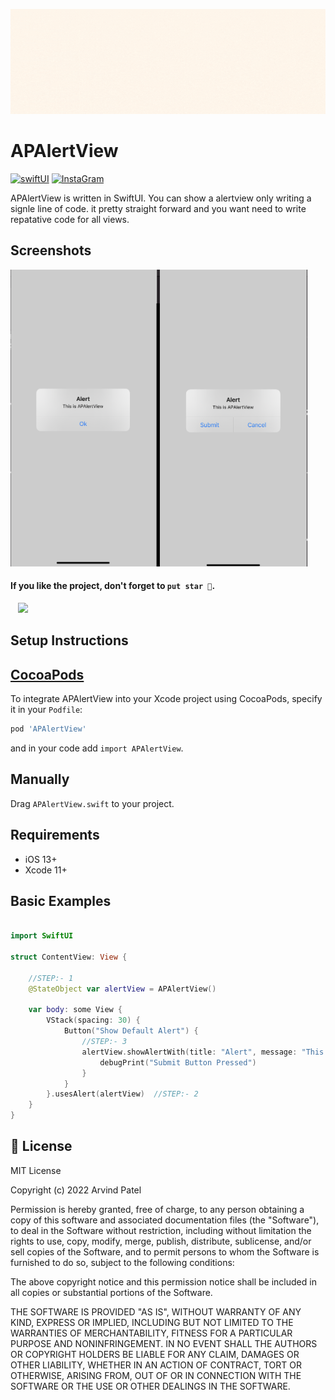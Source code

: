 <img src="https://github.com/Arvindcs/APAlertView/blob/main/images/banner.gif"></a>

APAlertView
=============

[![swiftUI](https://img.shields.io/badge/SWIFTUI-green)](https://developer.apple.com/documentation/swiftui)
[![InstaGram](https://img.shields.io/badge/Instagram-CodewithArvind-brightgreen)](https://www.instagram.com/codewitharvind)


APAlertView is written in SwiftUI. You can show a alertview only writing a signle line of code. it pretty straight forward and you want need to write repatative code for all views.

Screenshots
---------
<img src="https://github.com/Arvindcs/APAlertView/blob/main/images/screenshot.png" width="475" height="475"/>


#### If you like the project, don't forget to `put star 🌟`.

</a>&nbsp;&nbsp;&nbsp;<a href="https://paypal.me/arvindp07" target="_blank"><img src="https://img.shields.io/badge/Donate-informational?style=for-the-badge&logo=paypal&logoColor=white" ></a>

Setup Instructions
------------------
[CocoaPods](http://cocoapods.org)
------------------
To integrate APAlertView into your Xcode project using CocoaPods, specify it in your `Podfile`:
```ruby
pod 'APAlertView'
```
and in your code add `import APAlertView`.

## Manually

Drag `APAlertView.swift` to your project.

## Requirements
* iOS 13+
* Xcode 11+

Basic Examples
---------
```swift

import SwiftUI

struct ContentView: View {
    
    //STEP:- 1
    @StateObject var alertView = APAlertView()

    var body: some View {
        VStack(spacing: 30) {
            Button("Show Default Alert") {
                //STEP:- 3
                alertView.showAlertWith(title: "Alert", message: "This is APAlertView", buttonTitle: "Ok") {
                    debugPrint("Submit Button Pressed")
                }
            }
        }.usesAlert(alertView)  //STEP:- 2
    }
}


```

## 📃 License

MIT License

Copyright (c) 2022 Arvind Patel

Permission is hereby granted, free of charge, to any person obtaining a copy
of this software and associated documentation files (the "Software"), to deal
in the Software without restriction, including without limitation the rights
to use, copy, modify, merge, publish, distribute, sublicense, and/or sell
copies of the Software, and to permit persons to whom the Software is
furnished to do so, subject to the following conditions:

The above copyright notice and this permission notice shall be included in all
copies or substantial portions of the Software.

THE SOFTWARE IS PROVIDED "AS IS", WITHOUT WARRANTY OF ANY KIND, EXPRESS OR
IMPLIED, INCLUDING BUT NOT LIMITED TO THE WARRANTIES OF MERCHANTABILITY,
FITNESS FOR A PARTICULAR PURPOSE AND NONINFRINGEMENT. IN NO EVENT SHALL THE
AUTHORS OR COPYRIGHT HOLDERS BE LIABLE FOR ANY CLAIM, DAMAGES OR OTHER
LIABILITY, WHETHER IN AN ACTION OF CONTRACT, TORT OR OTHERWISE, ARISING FROM,
OUT OF OR IN CONNECTION WITH THE SOFTWARE OR THE USE OR OTHER DEALINGS IN THE
SOFTWARE.
